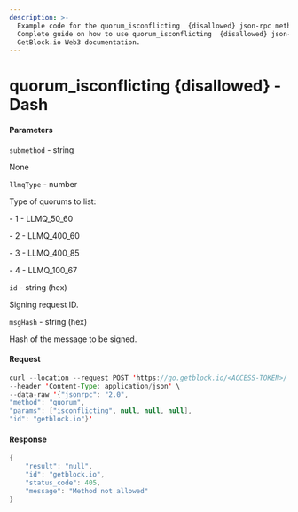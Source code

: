 ```yaml
---
description: >-
  Example code for the quorum_isconflicting  {disallowed} json-rpc method.
  Сomplete guide on how to use quorum_isconflicting  {disallowed} json-rpc in
  GetBlock.io Web3 documentation.
---
```


# quorum\_isconflicting {disallowed} - Dash

#### Parameters

`submethod` - string

None

`llmqType` - number

Type of quorums to list:

\- 1 - LLMQ\_50\_60

\- 2 - LLMQ\_400\_60

\- 3 - LLMQ\_400\_85

\- 4 - LLMQ\_100\_67

`id` - string (hex)

Signing request ID.

`msgHash` - string (hex)

Hash of the message to be signed.

#### Request

```java
curl --location --request POST 'https://go.getblock.io/<ACCESS-TOKEN>/' \
--header 'Content-Type: application/json' \
--data-raw '{"jsonrpc": "2.0",
"method": "quorum",
"params": ["isconflicting", null, null, null],
"id": "getblock.io"}'
```

#### Response

```java
{
    "result": "null",
    "id": "getblock.io",
    "status_code": 405,
    "message": "Method not allowed"
}
```
